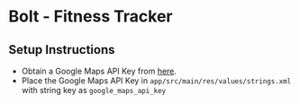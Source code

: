 Bolt - Fitness Tracker
======================

Setup Instructions
------------------
- Obtain a Google Maps API Key from [here](https://developers.google.com/maps/documentation/android-api/signup#use-key).
- Place the Google Maps API Key in `app/src/main/res/values/strings.xml` with string key as `google_maps_api_key`
